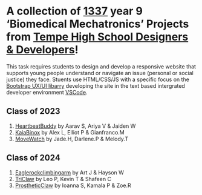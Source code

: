 # A collection of [1337](https://en.wikipedia.org/wiki/Leet) year 9 ‘Biomedical Mechatronics’ Projects from [Tempe High School Designers & Developers](https://github.com/TempeHS)!
This task requires students to design and develop a responsive website that supports young people understand or navigate an issue (personal or social justice) they face. Stuents use HTML/CSS/JS with a specific focus on the [Bootstrap UX/UI libarry](https://getbootstrap.com/) developing the site in the text based intergrated developer environment [VSCode](https://code.visualstudio.com/). 

## Class of 2023
1. [HeartbeatBuddy](\THS-Devs-1337-WebDev-Projects\Class.of.2023\Aarav.S-main\index.html) by Aarav S, Ariya V & Jaiden W
2. [KaiaBinox](\THS-Devs-1337-WebDev-Projects\Class.of.2023\Ariya.V-main\index.html) by Alex L, Elliot P & Gianfranco.M
3. [MoveWatch](\THS-Devs-1337-WebDev-Projects\Class.of.2023\Deklan.L-main\index.html) by Jade.H, Darlene.P & Melody.T


## Class of 2024
1. [Eaglerockclimbingarm](\THS-Devs-1337-WebDev-Projects\Class.of.2024\Kelvin.A-main\index.html) by Art J & Hayson W
2. [TriClaw](\THS-Devs-1337-WebDev-Projects\Class.of.2024\Kevin.T-main\index.html) by Leo P, Kevin T & Shafeen C
3. [ProstheticClaw](\THS-Devs-1337-WebDev-Projects\Class.of.2024\Khanh.N-main\index.html) by Ioanna S, Kamala P & Zoe.R